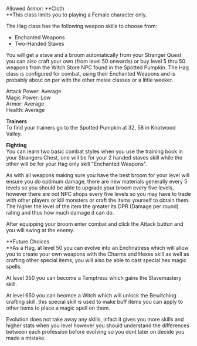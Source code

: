 Allowed Armor: **Cloth  
**This class limits you to playing a Female character only.

The Hag class has the following weapon skills to choose from:

*   Enchanted Weapons
*   Two-Handed Staves

You will get a stave and a broom automatically from your Stranger Quest you can also craft your own (from level 50 onwards) or buy level 5 thru 50 weapons from the Witch Store NPC found in the Spotted Pumpkin. The Hag class is configured for combat, using their Enchanted Weapons and is probably about on par with the other melee classes or a little weeker.

Attack Power: Average  
Magic Power: Low  
Armor: Average  
Health: Average

**Trainers**  
To find your trainers go to the Spotted Pumpkin at 32, 58 in Knotwood Valley.

**Fighting**  
You can learn two basic combat styles when you use the training book in your Strangers Chest, one will be for your 2 handed staves skill while the other will be for your Hag only skill "Enchanted Weapons".

As with all weapons making sure you have the best broom for your level will ensure you do optimum damage, there are new materials generally every 5 levels so you should be able to upgrade your broom every five levels, however there are not NPC shops every five levels so you may have to trade with other players or kill monsters or craft the items yourself to obtain them. The higher the level of the item the greater its DPR (Damage per round) rating and thus how much damage it can do.

After equipping your broom enter combat and click the Attack button and you will swing at the enemy.

**Future Choices  
**As a Hag, at level 50 you can evolve into an Enchnatress which will allow you to create your own weapons with the Charms and Hexes skill as well as crafting other special items, you will also be able to cast special hex magic spells.

At level 350 you can become a Temptress which gains the Slavemastery skill.

At level 650 you can beomce a Witch which will unlock the Bewitching crafting skill, this special skill is used to make buff items you can apply to other items to place a magic spell on them.

Evolution does not take away any skills, infact it gives you more skills and higher stats when you level however you should understand the differences between each profession before evolving so you dont later on decide you made a mistake.